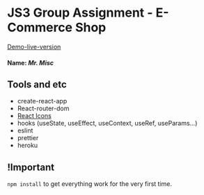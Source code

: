# JS3 Group Assignment - E-Commerce Shop

[Demo-live-version](https://mrmisc-live.herokuapp.com/products)

#### Name: *Mr. Misc*

## Tools and etc
- create-react-app
- React-router-dom
- [React Icons](https://react-icons.github.io/react-icons/)
- hooks (useState, useEffect, useContext, useRef, useParams...)
- eslint
- prettier
- heroku

## !Important
`npm install` to get everything work for the very first time.
